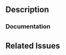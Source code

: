 <!--
  Have any questions? Check out the contributing docs at https://gatsby.dev/contribute, or
  ask in this Pull Request and a Gatsby maintainer will be happy to help :)

  For any major changes, please first open a bug report (if it's a bug) or a feature request.
-->

## Description

<!-- Write a brief description of the changes introduced by this PR -->

### Documentation

<!--
  Where is this feature or API documented?

  - If docs exist:
    - Update any references, if relevant. This includes Guides and Gatsby Internals docs.
  - If no docs exist:
    - Create a stub for documentation including bullet points for how to use the feature, code snippets (including from happy path tests), etc.
-->

## Related Issues

<!--
  Link this PR to the issue that will be fixed by this PR (if there is one)
  e.g. Fixes #1234

  Link to an issue that is partially addressed by this PR (if there are any)
  e.g. Partially Addresses #1234

  Link to related issues (if there are any)
  e.g. Related to #1234
-->
